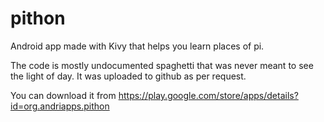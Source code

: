 # pithon
Android app made with Kivy that helps you learn places of pi.

The code is mostly undocumented spaghetti that was never meant to see the light of day. It was uploaded to github as per request.

You can download it from https://play.google.com/store/apps/details?id=org.andriapps.pithon